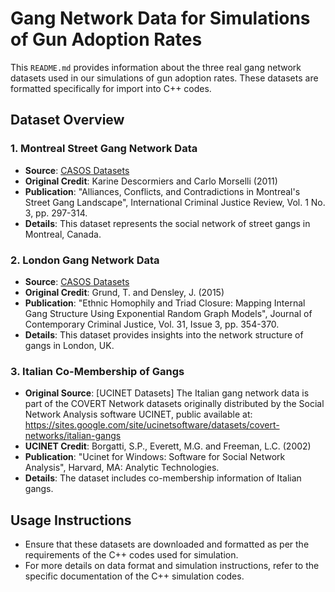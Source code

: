 # Gang Network Data for Simulations of Gun Adoption Rates

This `README.md` provides information about the three real gang network datasets used in our simulations of gun adoption rates. These datasets are formatted specifically for import into C++ codes.

## Dataset Overview

### 1. Montreal Street Gang Network Data

- **Source**: [CASOS Datasets](http://www.casos.cs.cmu.edu/tools/datasets/external/index.php)
- **Original Credit**: Karine Descormiers and Carlo Morselli (2011)
- **Publication**: "Alliances, Conflicts, and Contradictions in Montreal's Street Gang Landscape", International Criminal Justice Review, Vol. 1 No. 3, pp. 297-314.
- **Details**: This dataset represents the social network of street gangs in Montreal, Canada.

### 2. London Gang Network Data

- **Source**: [CASOS Datasets](http://www.casos.cs.cmu.edu/tools/datasets/external/index.php)
- **Original Credit**: Grund, T. and Densley, J. (2015)
- **Publication**: "Ethnic Homophily and Triad Closure: Mapping Internal Gang Structure Using Exponential Random Graph Models", Journal of Contemporary Criminal Justice, Vol. 31, Issue 3, pp. 354-370.
- **Details**: This dataset provides insights into the network structure of gangs in London, UK.

### 3. Italian Co-Membership of Gangs

- **Original Source**: [UCINET Datasets] The Italian gang network data is part of the COVERT Network datasets originally distributed by the Social Network Analysis software UCINET, public available at: https://sites.google.com/site/ucinetsoftware/datasets/covert-networks/italian-gangs
- **UCINET Credit**: Borgatti, S.P., Everett, M.G. and Freeman, L.C. (2002)
- **Publication**: "Ucinet for Windows: Software for Social Network Analysis", Harvard, MA: Analytic Technologies.
- **Details**: The dataset includes co-membership information of Italian gangs.

## Usage Instructions

- Ensure that these datasets are downloaded and formatted as per the requirements of the C++ codes used for simulation.
- For more details on data format and simulation instructions, refer to the specific documentation of the C++ simulation codes.


